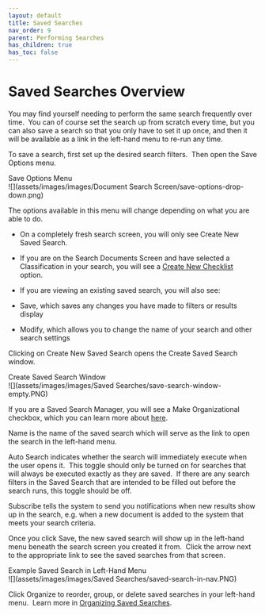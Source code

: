 ```yaml
---
layout: default
title: Saved Searches
nav_order: 9
parent: Performing Searches
has_children: true
has_toc: false
---
```

Saved Searches Overview
=======================

You may find yourself needing to perform the same search frequently over time.  You can of course set the search up from scratch every time, but you can also save a search so that you only have to set it up once, and then it will be available as a link in the left-hand menu to re-run any time.

To save a search, first set up the desired search filters.  Then open the Save Options menu.

Save Options Menu  
![](assets/images/images/Document Search Screen/save-options-drop-down.png)  

The options available in this menu will change depending on what you are able to do.  

*   On a completely fresh search screen, you will only see Create New Saved Search.  
*   If you are on the Search Documents Screen and have selected a Classification in your search, you will see a [Create New Checklist](/docs/performing-searches/saved-search/checklist) option.  
*   If you are viewing an existing saved search, you will also see:

*   Save, which saves any changes you have made to filters or results display
*   Modify, which allows you to change the name of your search and other search settings

Clicking on Create New Saved Search opens the Create Saved Search window.

Create Saved Search Window  
![](assets/images/images/Saved Searches/save-search-window-empty.PNG)

If you are a Saved Search Manager, you will see a Make Organizational checkbox, which you can learn more about [here](Creating_an_Organizational_Search.htm).  

Name is the name of the saved search which will serve as the link to open the search in the left-hand menu.

Auto Search indicates whether the search will immediately execute when the user opens it.  This toggle should only be turned on for searches that will always be executed exactly as they are saved.  If there are any search filters in the Saved Search that are intended to be filled out before the search runs, this toggle should be off.

Subscribe tells the system to send you notifications when new results show up in the search, e.g. when a new document is added to the system that meets your search criteria.

Once you click Save, the new saved search will show up in the left-hand menu beneath the search screen you created it from.  Click the arrow next to the appropriate link to see the saved searches from that screen.

Example Saved Search in Left-Hand Menu  
![](assets/images/images/Saved Searches/saved-search-in-nav.PNG)

Click Organize to reorder, group, or delete saved searches in your left-hand menu.  Learn more in [Organizing Saved Searches](admin-topics/Organizing_Saved_Searches.htm).